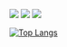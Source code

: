 
<a href="https://profile.intra.42.fr/users/chanhale" target="_blank"><img src="https://img.shields.io/badge/Seoul-FFFFFF?style=flat&logo=42&logoColor=000000"/></a>
<a href="https://medium.com/@chanhale" target="_blank"><img src="https://img.shields.io/badge/Medium-FFFFFF?style=flat&logo=Medium&logoColor=000000"/></a>
<a href="https://impartial-football-ec0.notion.site/Study-8304d464c65c49358c72684064694755" target="_blank"><img src="https://img.shields.io/badge/Notion-FFFFFF?style=flat&logo=Notion&logoColor=000000"/></a>


[![Top Langs](https://github-readme-stats.vercel.app/api/top-langs/?username=lee-chanah&layout=compact)](https://github.com/lee-chanah/github-readme-stats)
